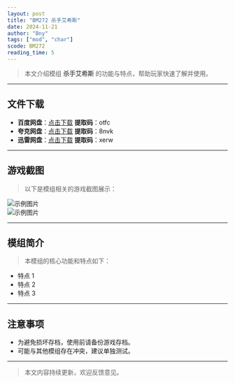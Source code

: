 ```yaml
---
layout: post
title: "BM272 杀手艾希斯"
date: 2024-11-21
author: "Bny"
tags: ["mod", "char"]
scode: BM272
reading_time: 5
---
```


> 本文介绍模组 **杀手艾希斯** 的功能与特点，帮助玩家快速了解并使用。

---





## 文件下载
- **百度网盘**：[点击下载](https://pan.baidu.com/s/1W8TDA0xSbk4osJ_eo44s-A?pwd=otfc)  **提取码**：otfc  
- **夸克网盘**：[点击下载](https://pan.quark.cn/s/773d64944c06?pwd=8nvk)  **提取码**：8nvk  
- **迅雷网盘**：[点击下载](https://pan.xunlei.com/s/VOCCbRb_FJhfcq0_ijHSiuU0A1?pwd=xerw)  **提取码**：xerw  

---

## 游戏截图
> 以下是模组相关的游戏截图展示：

![示例图片](https://example.com/screenshot1.jpg)  
![示例图片](https://example.com/screenshot2.jpg)

---

## 模组简介
> 本模组的核心功能和特点如下：
- 特点 1
- 特点 2
- 特点 3

---

## 注意事项
- 为避免损坏存档，使用前请备份游戏存档。
- 可能与其他模组存在冲突，建议单独测试。

---

> 本文内容持续更新，欢迎反馈意见。
